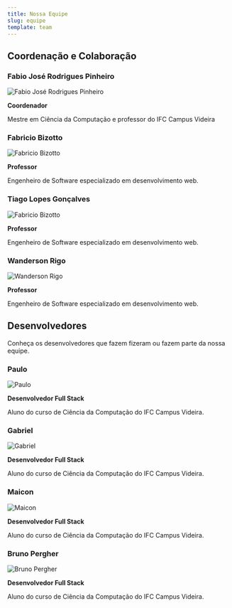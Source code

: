 ```yaml
---
title: Nossa Equipe
slug: equipe
template: team
---
```


<!-- # Conheça Nossa Equipe

Nossa equipe multidisciplinar reúne profissionais apaixonados por educação e tecnologia. -->

## Coordenação e Colaboração

### Fabio José Rodrigues Pinheiro
![Fabio José Rodrigues Pinheiro](/images/equipe/default.jpg)

**Coordenador**

Mestre em Ciência da Computação e professor do IFC Campus Videira

### Fabricio Bizotto
![Fabricio Bizotto](/images/equipe/default.jpg)

**Professor**

Engenheiro de Software especializado em desenvolvimento web.

### Tiago Lopes Gonçalves
![Fabricio Bizotto](/images/equipe/default.jpg)

**Professor**

Engenheiro de Software especializado em desenvolvimento web.

### Wanderson Rigo
![Wanderson Rigo](/images/equipe/default.jpg)

**Professor**

Engenheiro de Software especializado em desenvolvimento web.

## Desenvolvedores

Conheça os desenvolvedores que fazem fizeram ou fazem parte da nossa equipe.

### Paulo
![Paulo](/images/equipe/default.jpg) 

**Desenvolvedor Full Stack** 

Aluno do curso de Ciência da Computação do IFC Campus Videira.

### Gabriel
![Gabriel](/images/equipe/default.jpg)

**Desenvolvedor Full Stack**  

Aluno do curso de Ciência da Computação do IFC Campus Videira.

### Maicon
![Maicon](/images/equipe/default.jpg)

**Desenvolvedor Full Stack**  

Aluno do curso de Ciência da Computação do IFC Campus Videira.

### Bruno Pergher
![Bruno Pergher](/images/equipe/default.jpg)

**Desenvolvedor Full Stack**

Aluno do curso de Ciência da Computação do IFC Campus Videira.